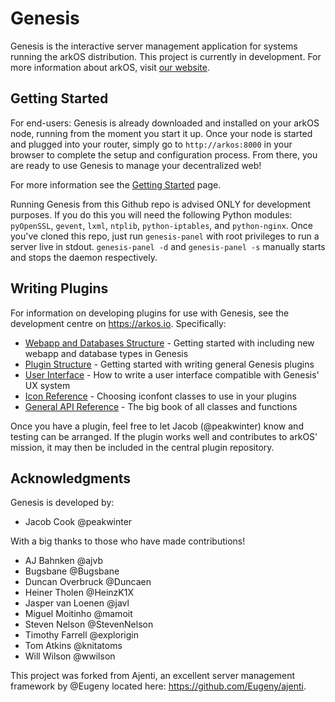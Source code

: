 # Genesis

Genesis is the interactive server management application for systems running the arkOS distribution. This project is currently in development. For more information about arkOS, visit [our website](https://arkos.io).


## Getting Started
For end-users: Genesis is already downloaded and installed on your arkOS node, running from the moment you start it up. Once your node is started and plugged into your router, simply go to `http://arkos:8000` in your browser to complete the setup and configuration process. From there, you are ready to use Genesis to manage your decentralized web!

For more information see the [Getting Started](http://arkos.io/doc/getting-started/) page.

Running Genesis from this Github repo is advised ONLY for development purposes. If you do this you will need the following Python modules: `pyOpenSSL`, `gevent`, `lxml`, `ntplib`, `python-iptables`, and `python-nginx`. Once you've cloned this repo, just run `genesis-panel` with root privileges to run a server live in stdout. `genesis-panel -d` and `genesis-panel -s` manually starts and stops the daemon respectively.


## Writing Plugins
For information on developing plugins for use with Genesis, see the development centre on https://arkos.io. Specifically:

* [Webapp and Databases Structure](https://arkos.io/dev/genesis/apps-dbs) - Getting started with including new webapp and database types in Genesis
* [Plugin Structure](https://arkos.io/dev/genesis/plugstruct) - Getting started with writing general Genesis plugins
* [User Interface](https://arkos.io/dev/genesis/ux) - How to write a user interface compatible with Genesis' UX system
* [Icon Reference](https://arkos.io/dev/genesis/iconref) - Choosing iconfont classes to use in your plugins
* [General API Reference](https://arkos.io/dev/genesis/api) - The big book of all classes and functions

Once you have a plugin, feel free to let Jacob (@peakwinter) know and testing can be arranged. If the plugin works well and contributes to arkOS' mission, it may then be included in the central plugin repository.


## Acknowledgments
Genesis is developed by:
* Jacob Cook @peakwinter

With a big thanks to those who have made contributions!
* AJ Bahnken @ajvb
* Bugsbane @Bugsbane
* Duncan Overbruck @Duncaen
* Heiner Tholen @HeinzK1X
* Jasper van Loenen @javl
* Miguel Moitinho @mamoit
* Steven Nelson @StevenNelson
* Timothy Farrell @explorigin
* Tom Atkins @knitatoms
* Will Wilson @wwilson

This project was forked from Ajenti, an excellent server management framework by @Eugeny located here: https://github.com/Eugeny/ajenti.
